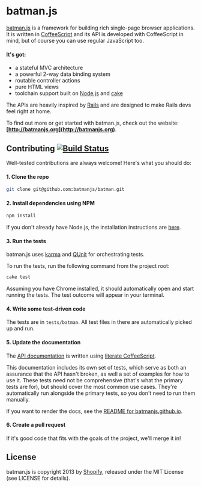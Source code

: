 # batman.js

[batman.js](http://batmanjs.org/) is a framework for building rich single-page browser applications. It is written in [CoffeeScript](http://jashkenas.github.com/coffee-script/) and its API is developed with CoffeeScript in mind, but of course you can use regular JavaScript too.

#### It's got:

* a stateful MVC architecture
* a powerful 2-way data binding system
* routable controller actions
* pure HTML views
* toolchain support built on [Node.js](http://nodejs.org) and [cake](http://jashkenas.github.com/coffee-script/#cake)

The APIs are heavily inspired by [Rails](http://rubyonrails.org/) and are designed to make Rails devs feel right at home.

To find out more or get started with batman.js, check out the website: **[http://batmanjs.org](http://batmanjs.org)**.

## Contributing [![Build Status](https://secure.travis-ci.org/batmanjs/batman.png)](http://travis-ci.org/batmanjs/batman)

Well-tested contributions are always welcome! Here's what you should do:

#### 1. Clone the repo

```bash
git clone git@github.com:batmanjs/batman.git
```

#### 2. Install dependencies using NPM

```bash
npm install
```

If you don't already have Node.js, the installation instructions are [here](https://github.com/joyent/node/wiki/Installation).

#### 3. Run the tests

batman.js uses [karma](http://karma-runner.github.io) and [QUnit](http://docs.jquery.com/QUnit#API_documentation) for orchestrating tests.

To run the tests, run the following command from the project root:

```bash
cake test
```

Assuming you have Chrome installed, it should automatically open and start running the tests. The test outcome will appear in your terminal.

#### 4. Write some test-driven code

The tests are in `tests/batman`. All test files in there are automatically picked up and run.

#### 5. Update the documentation

The [API documentation](http://batmanjs.org/docs/api/) is written using [literate CoffeeScript](http://coffeescript.org/#literate).

This documentation includes its own set of tests, which serve as both an
assurance that the API hasn't broken, as well a set of examples for how to use
it. These tests need not be comprehensive (that's what the primary tests are
for), but should cover the most common use cases. They're automatically run
alongside the primary tests, so you don't need to run them manually.

If you want to render the docs, see the [README for batmanjs.github.io](https://github.com/batmanjs/batmanjs.github.io/blob/master/README.md).

#### 6. Create a pull request

If it's good code that fits with the goals of the project, we'll merge it in!

## License

batman.js is copyright 2013 by [Shopify](http://www.shopify.com), released under the MIT License (see LICENSE for details).

